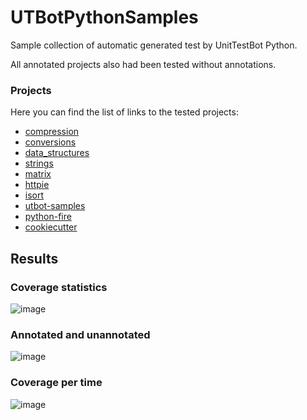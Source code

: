 # UTBotPythonSamples
Sample collection of automatic generated test by UnitTestBot Python.

All annotated projects also had been tested without annotations.

### Projects

Here you can find the list of links to the tested projects:

* [compression](https://github.com/TheAlgorithms/Python/tree/master/compression)
* [conversions](https://github.com/TheAlgorithms/Python/tree/master/conversions)
* [data_structures](https://github.com/TheAlgorithms/Python/tree/master/data_structures)
* [strings](https://github.com/TheAlgorithms/Python/tree/master/strings)
* [matrix](https://github.com/TheAlgorithms/Python/tree/master/matrix)
* [httpie](https://github.com/httpie/httpie)
* [isort](https://github.com/PyCQA/isort)
* [utbot-samples](https://github.com/tamarinvs19/UTBotPythonSamples/utbot-samples)
* [python-fire](https://github.com/google/python-fire)
* [cookiecutter](https://github.com/cookiecutter/cookiecutter)

## Results
### Coverage statistics
![image](https://github.com/tamarinvs19/UTBotPythonSamples/assets/23080942/1d6ba584-04ee-4901-96ec-5fe2c48bf79d)

### Annotated and unannotated
![image](https://github.com/tamarinvs19/UTBotPythonSamples/assets/23080942/8bc0bc81-b6f3-4d2b-8297-e33248e7d544)

### Coverage per time
![image](https://github.com/tamarinvs19/UTBotPythonSamples/assets/23080942/554615d8-4262-42d1-8f46-d601680bff53)
